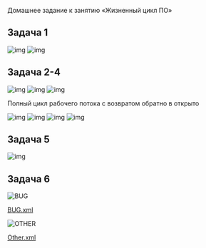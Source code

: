 Домашнее задание к занятию «Жизненный цикл ПО»

## Задача 1

![img](image.png)
![img](image-1.png)

## Задача 2-4

![img](image-2.png)
![img](image-3.png)
![img](image-4.png)

Полный цикл рабочего потока с возвратом обратно в открыто

![img](image-5.png)
![img](image-6.png)
![img](image-7.png)
![img](image-8.png)


## Задача 5

![img](image-9.png)


## Задача 6

![BUG](image-10.png)

[BUG.xml](BUG.xml)

![OTHER](image-11.png)

[Other.xml](Other.xml)
